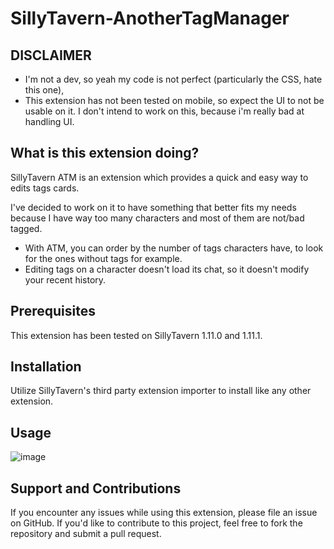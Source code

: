 # SillyTavern-AnotherTagManager

## DISCLAIMER
* I'm not a dev, so yeah my code is not perfect (particularly the CSS, hate this one),
* This extension has not been tested on mobile, so expect the UI to not be usable on it. I don't intend to work on this, because i'm really bad at handling UI.

## What is this extension doing?

SillyTavern ATM is an extension which provides a quick and easy way to edits tags cards.

I've decided to work on it to have something that better fits my needs because I have way too many characters and most of them are not/bad tagged.

* With ATM, you can order by the number of tags characters have, to look for the ones without tags for example.
* Editing tags on a character doesn't load its chat, so it doesn't modify your recent history.

## Prerequisites

This extension has been tested on SillyTavern 1.11.0 and 1.11.1.

## Installation

Utilize SillyTavern's third party extension importer to install like any other extension.

## Usage
![image](https://github.com/sakhavhyand/SillyTavern-TagManager/assets/23568313/ee81ab43-b1ea-4a47-97f9-6b0fc948f0d7)


## Support and Contributions

If you encounter any issues while using this extension, please file an issue on GitHub. If you'd like to contribute to this project, feel free to fork the repository and submit a pull request.
